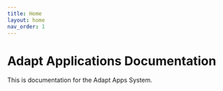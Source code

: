 ```yaml
---
title: Home
layout: home
nav_order: 1
---
```


# Adapt Applications Documentation

This is documentation for the Adapt Apps System.